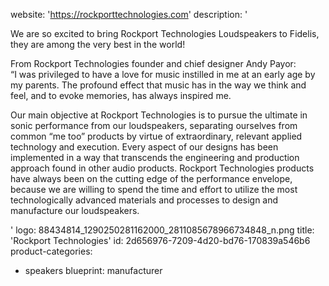 website: 'https://rockporttechnologies.com'
description: '<p>We are so excited to bring Rockport Technologies Loudspeakers to Fidelis, they are among the very best in the world!</p><p>From Rockport Technologies founder and chief designer Andy Payor:<br>“I was privileged to have a love for music instilled in me at an early age by my parents. The profound effect that music has in the way we think and feel, and to evoke memories, has always inspired me.</p><p>Our main objective at Rockport Technologies is to pursue the ultimate in sonic performance from our loudspeakers, separating ourselves from common “me too” products by virtue of extraordinary, relevant applied technology and execution. Every aspect of our designs has been implemented in a way that transcends the engineering and production approach found in other audio products. Rockport Technologies products have always been on the cutting edge of the performance envelope, because we are willing to spend the time and effort to utilize the most technologically advanced materials and processes to design and manufacture our loudspeakers.</p>'
logo: 88434814_1290250281162000_2811085678966734848_n.png
title: 'Rockport Technologies'
id: 2d656976-7209-4d20-bd76-170839a546b6
product-categories:
  - speakers
blueprint: manufacturer
